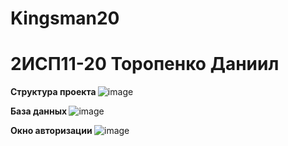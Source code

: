 <h1> Kingsman20 </h1> 
<h1> 2ИСП11-20 Торопенко Даниил </h1> 


<b> Структура проекта </b>
![image](https://user-images.githubusercontent.com/99315410/228948199-3858c8d3-1111-4aca-a20d-8e826994c2a2.png)


<b> База данных </b>
![image](https://user-images.githubusercontent.com/99315410/224301718-065706e3-b5e0-44bc-9c77-cf01a35a423f.png)

 
<b> Окно авторизации </b>
![image](https://user-images.githubusercontent.com/99315410/226589591-43e6f80a-3793-4ba4-9698-e7f9f40e8436.png)

